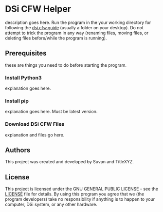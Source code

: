 # DSi CFW Helper
description goes here. Run the program in the your working directory for following the [dsi.cfw.guide](http://dsi.cfw.guide) (usually a folder on your desktop). Do not attempt to trick the program in any way (renaming files, moving files, or deleting files before/while the program is running).
## Prerequisites
these are things you need to do before starting the program.
### Install Python3
explanation goes here.
### Install pip
explanation goes here. Must be latest version.
### Download DSi CFW Files
explanation and files go here.
## Authors
This project was created and developed by Suvan and TitleXYZ.
## License
This project is licensed under the GNU GENERAL PUBLIC LICENSE - see the [LICENSE](LICENSE) file for details.
By using this program you agree that we (the program developers) take no responsibility if anything is to happen to your computer, DSi system, or any other hardware. 
